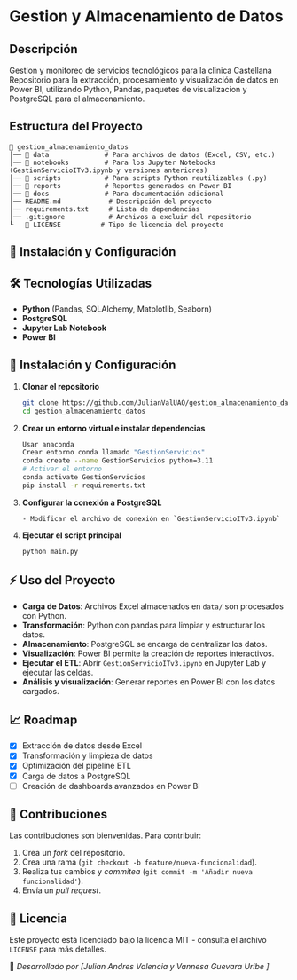# Gestion y Almacenamiento de Datos

## Descripción
Gestion y monitoreo de servicios tecnológicos para la clinica Castellana
Repositorio para la extracción, procesamiento y visualización de datos en Power BI, utilizando Python, Pandas, paquetes de visualizacion y PostgreSQL para el almacenamiento.

## Estructura del Proyecto
```
📂 gestion_almacenamiento_datos
│── 📂 data              # Para archivos de datos (Excel, CSV, etc.)
│── 📂 notebooks         # Para los Jupyter Notebooks (GestionServicioITv3.ipynb y versiones anteriores)
│── 📂 scripts           # Para scripts Python reutilizables (.py)
│── 📂 reports           # Reportes generados en Power BI
│── 📂 docs              # Para documentación adicional
│── README.md            # Descripción del proyecto
│── requirements.txt     # Lista de dependencias
│── .gitignore           # Archivos a excluir del repositorio
┗   📜 LICENSE          # Tipo de licencia del proyecto  
```

## 🚀 Instalación y Configuración

## 🛠️ Tecnologías Utilizadas
- **Python** (Pandas, SQLAlchemy, Matplotlib, Seaborn)
- **PostgreSQL**
- **Jupyter Lab Notebook**
- **Power BI**

## 🚀 Instalación y Configuración
1. **Clonar el repositorio**
   ```bash
   git clone https://github.com/JulianValUAO/gestion_almacenamiento_datos.git
   cd gestion_almacenamiento_datos
   ```
2. **Crear un entorno virtual e instalar dependencias**
   ```bash
   Usar anaconda
   Crear entorno conda llamado "GestionServicios"
   conda create --name GestionServicios python=3.11
   # Activar el entorno
   conda activate GestionServicios
   pip install -r requirements.txt
   ```
3. **Configurar la conexión a PostgreSQL**
   ```
   - Modificar el archivo de conexión en `GestionServicioITv3.ipynb`
   ```
4. **Ejecutar el script principal**
   ```sh
   python main.py
   ```

## ⚡ Uso del Proyecto
- **Carga de Datos**: Archivos Excel almacenados en `data/` son procesados con Python.
- **Transformación**: Python con pandas para limpiar y estructurar los datos.
- **Almacenamiento**: PostgreSQL se encarga de centralizar los datos.
- **Visualización**: Power BI permite la creación de reportes interactivos.
- **Ejecutar el ETL**: Abrir `GestionServicioITv3.ipynb` en Jupyter Lab y ejecutar las celdas.
- **Análisis y visualización**: Generar reportes en Power BI con los datos cargados.

## 📈 Roadmap
- [x] Extracción de datos desde Excel
- [x] Transformación y limpieza de datos
- [x] Optimización del pipeline ETL
- [x] Carga de datos a PostgreSQL
- [ ] Creación de dashboards avanzados en Power BI

## 🤝 Contribuciones
Las contribuciones son bienvenidas. Para contribuir:
1. Crea un *fork* del repositorio.
2. Crea una rama (`git checkout -b feature/nueva-funcionalidad`).
3. Realiza tus cambios y *commitea* (`git commit -m 'Añadir nueva funcionalidad'`).
4. Envía un *pull request*.

## 📜 Licencia
Este proyecto está licenciado bajo la licencia MIT - consulta el archivo `LICENSE` para más detalles.

🚀 _Desarrollado por [Julian Andres Valencia y Vannesa Guevara Uribe ]_

